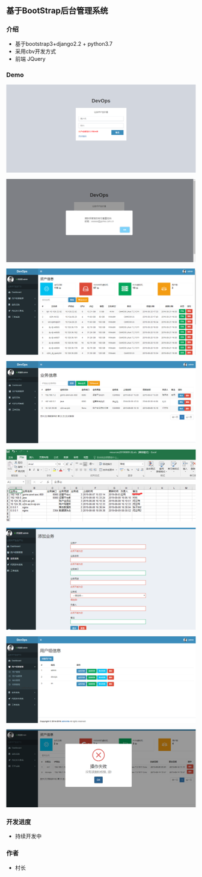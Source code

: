 ## 基于BootStrap后台管理系统

### 介绍

- 基于bootstrap3+django2.2 + python3.7
- 采用cbv开发方式
- 前端 JQuery


### Demo

![image](img/login.png)

![image](img/valid.png)

![image](img/status.png)

![image](img/分页.png)

![image](img/excel.png)

![image](img/valid_bussiness.png)

![image](img/group.png)

![image](img/permission.png)

### 开发进度

- 持续开发中

### 作者

- 村长